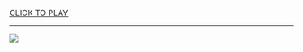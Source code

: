 
<a href="https://premium76.site?title=unblocked_games_connect_4&ref=13M">CLICK TO PLAY</a></h3>
<hr>

<a href="https://premium76.site?title=unblocked_games_connect_4&ref=13M"><img src="https://clearcache.store/games.png"></a>


